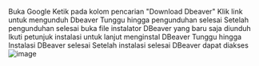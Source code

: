 Buka Google
Ketik pada kolom pencarian "Download Dbeaver"
Klik link untuk mengunduh Dbeaver
Tunggu hingga pengunduhan selesai
Setelah pengunduhan selesai buka file instalator DBeaver yang baru saja diunduh
Ikuti petunjuk instalasi untuk lanjut menginstal DBeaver
Tunggu hingga Instalasi DBeaver selesai
Setelah instalasi selesai DBeaver dapat diakses
![image](https://github.com/Rinjow/Pertemuan-1-Basis-Data/assets/148309927/139eb2ba-d6c3-4ba6-ad50-acae31a10a18)
